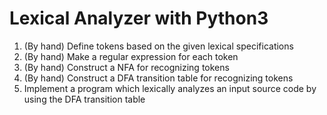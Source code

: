 # Lexical Analyzer with Python3
1. (By hand) Define tokens based on the given lexical specifications
2. (By hand) Make a regular expression for each token
3. (By hand) Construct a NFA for recognizing tokens
4. (By hand) Construct a DFA transition table for recognizing tokens
5. Implement a program which lexically analyzes an input source code by using the DFA transition table
